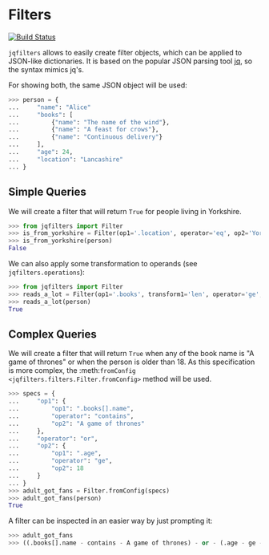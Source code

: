 # Filters
[![Build Status](https://travis-ci.org/apastors/jqfilters.png?branch=master)](https://travis-ci.org/apastors/jqfilters)

`jqfilters` allows to easily create filter objects, which can be applied to JSON-like dictionaries.
It is based on the popular JSON parsing tool [jq](https://stedolan.github.io/jq/manual/), so the
syntax mimics jq's.

For showing both, the same JSON object will be used:

```python
>>> person = {
...     "name": "Alice"
...     "books": [
...         {"name": "The name of the wind"},
...         {"name": "A feast for crows"},
...         {"name": "Continuous delivery"}
...     ],
...     "age": 24,
...     "location": "Lancashire"
... }
```

## Simple Queries
We will create a filter that will return ``True`` for people living in Yorkshire.

```python
>>> from jqfilters import Filter
>>> is_from_yorkshire = Filter(op1='.location', operator='eq', op2='Yorshire')
>>> is_from_yorkshire(person)
False
```

We can also apply some transformation to operands (see `jqfilters.operations`):

```python
>>> from jqfilters import Filter
>>> reads_a_lot = Filter(op1='.books', transform1='len', operator='ge', op2=3)
>>> reads_a_lot(person)
True
```

Complex Queries
---------------
We will create a filter that will return ``True`` when any of the book name is "A game of thrones"
or when the person is older than 18. As this specification is more complex, the
:meth:`fromConfig <jqfilters.filters.Filter.fromConfig>` method will be used.

```python
>>> specs = {
...     "op1": {
...         "op1": ".books[].name",
...         "operator": "contains",
...         "op2": "A game of thrones"
...     },
...     "operator": "or",
...     "op2": {
...         "op1": ".age",
...         "operator": "ge",
...         "op2": 18
...     }
... }
>>> adult_got_fans = Filter.fromConfig(specs)
>>> adult_got_fans(person)
True
```

A filter can be inspected in an easier way by just prompting it:

```python
>>> adult_got_fans
>>> ((.books[].name - contains - A game of thrones) - or - (.age - ge - 18))
```
